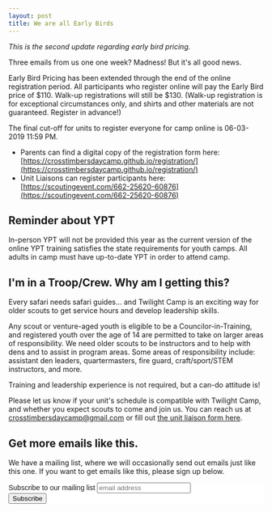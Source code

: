```yaml
---
layout: post
title: We are all Early Birds
---
```


_This is the second update regarding early bird pricing._

Three emails from us one one week?  Madness!  But it's all good news.

Early Bird Pricing has been extended through the end of the online registration period.  All participants who register online will pay the Early Bird price of $110.  Walk-up registrations will still be $130.  (Walk-up registration is for exceptional circumstances only, and shirts and other materials are not guaranteed.  Register in advance!)

The final cut-off for units to register everyone for camp online is 06-03-2019 11:59 PM. 

- Parents can find a digital copy of the registration form here: [https://crosstimbersdaycamp.github.io/registration/](https://crosstimbersdaycamp.github.io/registration/)
- Unit Liaisons can register participants here: [https://scoutingevent.com/662-25620-60876](https://scoutingevent.com/662-25620-60876)

## Reminder about YPT

In-person YPT will not be provided this year as the current version of the online YPT training satisfies the state requirements for youth camps.  All adults in camp must have up-to-date YPT in order to attend camp. 

## I'm in a Troop/Crew.  Why am I getting this?

Every safari needs safari guides... and Twilight Camp is an exciting way for older scouts to get service hours and develop leadership skills. 

Any scout or venture-aged youth is eligible to be a Councilor-in-Training, and registered youth over the age of 14 are permitted to take on larger areas of responsibility.  We need older scouts to be instructors and to help with dens and to assist in program areas.  Some areas of responsibility include: assistant den leaders, quartermasters, fire guard, craft/sport/STEM instructors, and more.

Training and leadership experience is not required, but a can-do attitude is!

Please let us know if your unit's schedule is compatible with Twilight Camp, and whether you expect scouts to come and join us.  You can reach us at [crosstimbersdaycamp@gmail.com](mailto:crosstimbersdaycamp@gmail.com) or fill out [the unit liaison form here](/units/).

## Get more emails like this.

We have a mailing list, where we will occasionally send out emails just like this one.  If you want to get emails like this, please sign up below.

<!-- Begin Mailchimp Signup Form -->
<link href="//cdn-images.mailchimp.com/embedcode/slim-10_7.css" rel="stylesheet" type="text/css">
<style type="text/css">
	#mc_embed_signup{background:#fff; clear:left; font:14px Helvetica,Arial,sans-serif; }
	/* Add your own Mailchimp form style overrides in your site stylesheet or in this style block.
	   We recommend moving this block and the preceding CSS link to the HEAD of your HTML file. */
</style>
<div id="mc_embed_signup">
<form action="https://crosstimbersdistrict.us20.list-manage.com/subscribe/post?u=891c0ef10c4e37d9e4be81b22&amp;id=9952788ab8" method="post" id="mc-embedded-subscribe-form" name="mc-embedded-subscribe-form" class="validate" target="_blank" novalidate>
    <div id="mc_embed_signup_scroll">
	<label for="mce-EMAIL">Subscribe to our mailing list</label>
	<input type="email" value="" name="EMAIL" class="email" id="mce-EMAIL" placeholder="email address" required>
    <!-- real people should not fill this in and expect good things - do not remove this or risk form bot signups-->
    <div style="position: absolute; left: -5000px;" aria-hidden="true"><input type="text" name="b_891c0ef10c4e37d9e4be81b22_9952788ab8" tabindex="-1" value=""></div>
    <div class="clear"><input type="submit" value="Subscribe" name="subscribe" id="mc-embedded-subscribe" class="button"></div>
    </div>
</form>
</div>

<!--End mc_embed_signup-->
